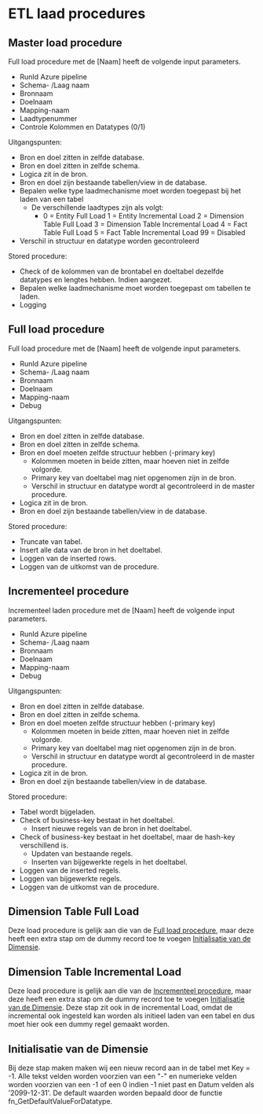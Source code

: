 # ETL laad procedures

## Master load procedure

Full load procedure met de [Naam] heeft de volgende input parameters.

* RunId Azure pipeline
* Schema- /Laag naam
* Bronnaam
* Doelnaam
* Mapping-naam
* Laadtypenummer
* Controle Kolommen en Datatypes (0/1)

Uitgangspunten:

* Bron en doel zitten in zelfde database.
* Bron en doel zitten in zelfde schema.
* Logica zit in de bron.
* Bron en doel zijn bestaande tabellen/view in de database.
* Bepalen welke type laadmechanisme moet worden toegepast bij het laden van een tabel
  * De verschillende laadtypes zijn als volgt:
    * 0 = Entity Full Load
      1 = Entity Incremental Load
      2 = Dimension Table Full Load
      3 = Dimension Table Incremental Load
      4 = Fact Table Full Load
      5 = Fact Table Incremental Load
      99 = Disabled
* Verschil in structuur en datatype worden gecontroleerd

Stored procedure:

* Check of de kolommen van de brontabel en doeltabel dezelfde datatypes en lengtes hebben. Indien aangezet.
* Bepalen welke laadmechanisme moet worden toegepast om tabellen te laden.
* Logging

## Full load procedure

Full load procedure met de [Naam] heeft de volgende input parameters.

* RunId Azure pipeline
* Schema- /Laag naam
* Bronnaam
* Doelnaam
* Mapping-naam
* Debug

Uitgangspunten:

* Bron en doel zitten in zelfde database.
* Bron en doel zitten in zelfde schema.
* Bron en doel moeten zelfde structuur hebben (-primary key)
  * Kolommen moeten in beide zitten, maar hoeven niet in zelfde volgorde.
  * Primary key van doeltabel mag niet opgenomen zijn in de bron.
  * Verschil in structuur en datatype wordt al gecontroleerd in de master procedure.
* Logica zit in de bron.
* Bron en doel zijn bestaande tabellen/view in de database.

Stored procedure:

* Truncate van tabel.
* Insert alle data van de bron in het doeltabel.
* Loggen van de inserted rows.
* Loggen van de uitkomst van de procedure.

## Incrementeel procedure

Incrementeel laden procedure met de [Naam] heeft de volgende input parameters.

* RunId Azure pipeline
* Schema- /Laag naam
* Bronnaam
* Doelnaam
* Mapping-naam
* Debug

Uitgangspunten:

* Bron en doel zitten in zelfde database.
* Bron en doel zitten in zelfde schema.
* Bron en doel moeten zelfde structuur hebben (-primary key)
  * Kolommen moeten in beide zitten, maar hoeven niet in zelfde volgorde.
  * Primary key van doeltabel mag niet opgenomen zijn in de bron.
  * Verschil in structuur en datatype wordt al gecontroleerd in de master procedure.
* Logica zit in de bron.
* Bron en doel zijn bestaande tabellen/view in de database.

Stored procedure:

* Tabel wordt bijgeladen.
* Check of business-key bestaat in het doeltabel.
  * Insert nieuwe regels van de bron in het doeltabel.
* Check of business-key bestaat in het doeltabel, maar de hash-key verschillend is.
  * Updaten van bestaande regels.
  * Inserten van bijgewerkte regels in het doeltabel.
* Loggen van de inserted regels.
* Loggen van bijgewerkte regels.
* Loggen van de uitkomst van de procedure.

## Dimension Table Full Load

Deze load procedure is gelijk aan die van de [Full load procedure](#full-load-procedure),
maar deze heeft een extra stap om de  dummy record toe te voegen [Initialisatie van de  Dimensie](#initialisatie-van-de-dimensie).

## Dimension Table Incremental Load

Deze load procedure is gelijk aan die van de [Incrementeel procedure](#incrementeel-procedure),
maar deze heeft een extra stap om de  dummy record toe te voegen [Initialisatie van de  Dimensie](#initialisatie-van-de-dimensie).
Deze stap zit ook in de incremental Load, omdat de incremental ook ingesteld kan worden als initieel laden van een tabel en dus moet hier ook een dummy regel gemaakt worden.

## Initialisatie van de  Dimensie

Bij deze stap maken maken wij een nieuw record aan in de tabel met Key = -1. Alle tekst velden worden voorzien van een "-" en numerieke velden worden voorzien van een -1 of een 0 indien -1 niet past en Datum velden als '2099-12-31'.
De default waarden worden bepaald door de functie fn_GetDefaultValueForDatatype.
